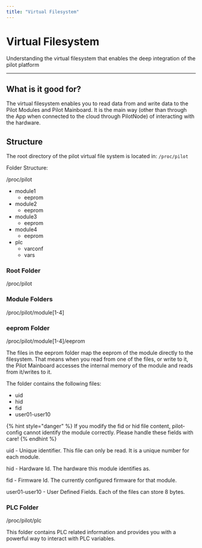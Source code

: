 ```yaml
---
title: "Virtual Filesystem"
---
```


# Virtual Filesystem
<p class="sub1">Understanding the virtual filesystem that enables the deep integration of the pilot platform</p>

---

## What is it good for?

The virtual filesystem enables you to read data from and write data to the Pilot Modules and Pilot Mainboard. It is the main way (other than through the App when connected to the cloud through PilotNode) of interacting with the hardware.

## Structure

The root directory of the pilot virtual file system is located in:
`/proc/pilot`

Folder Structure:
<div class="treeview"> 
    <div>/proc/pilot</div> 
    <ul> 
        <li> 
            <div>module1</div> 
            <ul> 
                <li><div>eeprom</div></li>
            </ul>
        </li>
        <li> 
            <div>module2</div> 
            <ul> 
                <li><div>eeprom</div></li>
            </ul>
        </li>
        <li> 
            <div>module3</div> 
            <ul> 
                <li><div>eeprom</div></li>
            </ul>
        </li>
        <li> 
            <div>module4</div> 
            <ul> 
                <li><div>eeprom</div></li>
            </ul>
        </li>
        <li> 
            <div>plc</div> 
            <ul> 
                <li><div>varconf</div></li>
                <li><div>vars</div></li>
            </ul>
        </li>
    </ul>
</div>

### Root Folder
<p class="sub3">/proc/pilot</p>  
  
### Module Folders
<p class="sub3">/proc/pilot/module[1-4]</p>  
  
### eeprom Folder
<p class="sub3">/proc/pilot/module[1-4]/eeprom</p>
  
The files in the eeprom folder map the eeprom of the module directly to the filesystem. That means when you read from one of the files, or write to it, the Pilot Mainboard accesses the internal memory of the module and reads from it/writes to it. 

The folder contains the following files:
- uid
- hid
- fid
- user01-user10

{% hint style="danger" %} If you modify the fid or hid file content, pilot-config cannot identify the module correctly. Please handle these fields with care!
{% endhint %}

<span class="emphasize">uid</span> - Unique identifier. This file can only be read. It is a unique number for each module.

<span class="emphasize">hid</span> - Hardware Id. The hardware this module identifies as.

<span class="emphasize">fid</span> - Firmware Id. The currently configured firmware for that module.

<span class="emphasize">user01-user10</span> - User Defined Fields. Each of the files can store 8 bytes.


### PLC Folder
<p class="sub3">/proc/pilot/plc</p>

This folder contains PLC related information and provides you with a powerful way to interact with PLC variables.